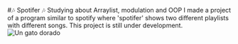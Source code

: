 #🎶 Spotifer 🎶
Studying about Arraylist, modulation and OOP I made a project of a program similar to spotify where 'spotifer' shows two different playlists with different songs. This project is still under development.
![Un gato dorado](https://imgs.search.brave.com/J7m1wZ1LdS7r11ivJJ1P2Aa2nmUgreQJGvh1QkoOZdI/rs:fit:1200:500:1/g:ce/aHR0cHM6Ly9yYWRp/Y2Fsd2ViZGVzaWdu/LmNvLnVrL3dwLWNv/bnRlbnQvdXBsb2Fk/cy8yMDE5LzEwL3Nw/b3RpZnktYmFubmVy/LmpwZw)
